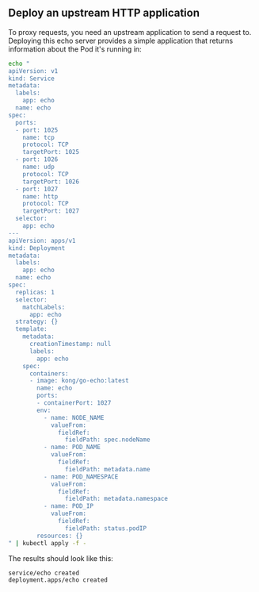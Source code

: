## Deploy an upstream HTTP application

To proxy requests, you need an upstream application to send a request to. Deploying this echo server provides a simple application that returns information about the Pod it's running in:

```bash
echo "
apiVersion: v1
kind: Service
metadata:
  labels:
    app: echo
  name: echo
spec:
  ports:
  - port: 1025
    name: tcp
    protocol: TCP
    targetPort: 1025
  - port: 1026
    name: udp
    protocol: TCP
    targetPort: 1026
  - port: 1027
    name: http
    protocol: TCP
    targetPort: 1027
  selector:
    app: echo
---
apiVersion: apps/v1
kind: Deployment
metadata:
  labels:
    app: echo
  name: echo
spec:
  replicas: 1
  selector:
    matchLabels:
      app: echo
  strategy: {}
  template:
    metadata:
      creationTimestamp: null
      labels:
        app: echo
    spec:
      containers:
      - image: kong/go-echo:latest
        name: echo
        ports:
        - containerPort: 1027
        env:
          - name: NODE_NAME
            valueFrom:
              fieldRef:
                fieldPath: spec.nodeName
          - name: POD_NAME
            valueFrom:
              fieldRef:
                fieldPath: metadata.name
          - name: POD_NAMESPACE
            valueFrom:
              fieldRef:
                fieldPath: metadata.namespace
          - name: POD_IP
            valueFrom:
              fieldRef:
                fieldPath: status.podIP
        resources: {}
" | kubectl apply -f -
```
The results should look like this:
```text
service/echo created
deployment.apps/echo created
```
